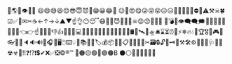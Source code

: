 🔗🌎📱👁👀😎
😃😄😅😆😊😎😇😈🤣😁😀😂🤑
😉🤗😍😋😛😜😝😐😑🤔🤨🧐🚧🚨⛔🚫⚠⚒☠🍀☑✅📱✉✂☕←↑→↓▲▼☝👌😶😴😷🤢😤😈👿🤬💀☠😡😠💩💯💥
💢💣💬👁️‍🗨️🗨🗯💭💤👋👋🤟🤘🤙🤞👈👉☝🖕✊👊👎👍🤝🙏🧠💻👷🐴🦄🦨🌱🍋🍕🍦🍪🍺🍻🔪🛢🛑🛰🚀🛸🛎⌛⏳⏰🌈⚡❄🔥💧🧨🏆🎖🎯🎮🎲👓🥽💎🔈🔉🔊🔔🎧🔋🖥🖱⌨💡📕📚📃📒🏷💰📦📁📅📋📌📍📏📐✂🗃🔒🔓🔑🗝🔨⚒🛠⚙🧰🧲🧪🩺🧹🧻☢☣📴‼❓⁉❗💲✔❌✅❎©®™
🔴🟠🟡🟢🔵🟣🟤B	⚫⚪🔹🔸🔺🔻🚩🏴󠁧󠁢󠁥󠁮󠁧󠁿
